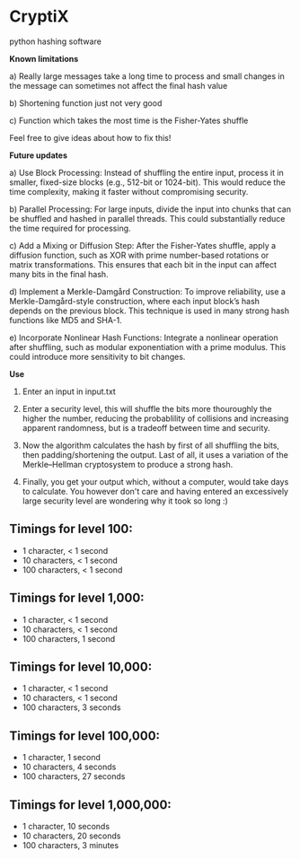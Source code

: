 # CryptiX
python hashing software


**Known limitations**

a) Really large messages take a long time to process and small changes in the message can sometimes not affect the final hash value

b) Shortening function just not very good

c) Function which takes the most time is the Fisher-Yates shuffle

Feel free to give ideas about how to fix this!

**Future updates**

a) Use Block Processing: Instead of shuffling the entire input, process it in smaller, fixed-size blocks (e.g., 512-bit or 1024-bit). This would reduce the time complexity, making it faster without compromising security.

b) Parallel Processing: For large inputs, divide the input into chunks that can be shuffled and hashed in parallel threads. This could substantially reduce the time required for processing.

c) Add a Mixing or Diffusion Step: After the Fisher-Yates shuffle, apply a diffusion function, such as XOR with prime number-based rotations or matrix transformations. This ensures that each bit in the input can affect many bits in the final hash.

d) Implement a Merkle-Damgård Construction: To improve reliability, use a Merkle-Damgård-style construction, where each input block’s hash depends on the previous block. This technique is used in many strong hash functions like MD5 and SHA-1.

e) Incorporate Nonlinear Hash Functions: Integrate a nonlinear operation after shuffling, such as modular exponentiation with a prime modulus. This could introduce more sensitivity to bit changes.


**Use**

1) Enter an input in input.txt
   
2) Enter a security level, this will shuffle the bits more thouroughly the higher the number, reducing the probablility of collisions and increasing apparent randomness, but is a tradeoff between time and security.
   
3) Now the algorithm calculates the hash by first of all shuffling the bits, then padding/shortening the output. Last of all, it uses a variation of the Merkle–Hellman cryptosystem to produce a strong hash. 

4) Finally, you get your output which, without a computer, would take days to calculate. You however don't care and having entered an excessively large security level are wondering why it took so long :)

Timings for level 100:
 - 
 - 1 character, < 1 second
 - 10 characters, < 1 second
 - 100 characters, < 1 second

Timings for level 1,000:
-
 - 1 character, < 1 second
 - 10 characters, < 1 second
 - 100 characters, 1 second

Timings for level 10,000:
-
 - 1 character, < 1 second
 - 10 characters, < 1 second
 - 100 characters, 3 seconds

Timings for level 100,000:
-
 - 1 character, 1 second
 - 10 characters, 4 seconds
 - 100 characters, 27 seconds

Timings for level 1,000,000:
-
 - 1 character, 10 seconds
 - 10 characters, 20 seconds
 - 100 characters, 3 minutes




